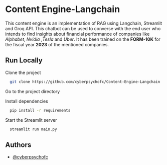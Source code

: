 
# Content Engine-Langchain

This content engine is an implementation of RAG using Langchain, Streamlit and Groq API. This chatbot can be used to converse with the end user who intends to find insights about financial performance of companies like _Alphabet_, _Nvidia_ ,_Tesla_ and _Uber_. It has been trained on the **FORM-10K** for the fiscal year **2023** of the mentioned companies.



## Run Locally

Clone the project

```bash
  git clone https://github.com/cyberpsychofc/Content-Engine-Langchain
```

Go to the project directory

Install dependencies

```bash
  pip install -r requirements
```

Start the Streamlit server

```bash
  streamlit run main.py
```


## Authors

- [@cyberpsychofc](https://www.github.com/cyberpsychofc)

